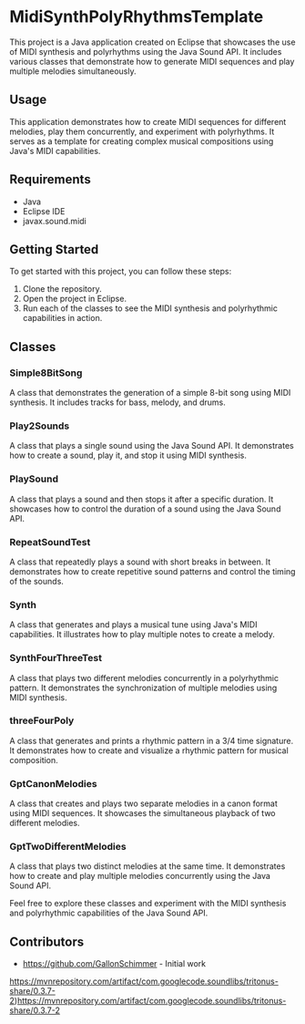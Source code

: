 # MidiSynthPolyRhythmsTemplate

This project is a Java application created on Eclipse that showcases the use of MIDI synthesis and polyrhythms using the Java Sound API. It includes various classes that demonstrate how to generate MIDI sequences and play multiple melodies simultaneously.

## Usage

This application demonstrates how to create MIDI sequences for different melodies, play them concurrently, and experiment with polyrhythms. It serves as a template for creating complex musical compositions using Java's MIDI capabilities.

## Requirements

- Java
- Eclipse IDE
- javax.sound.midi

## Getting Started

To get started with this project, you can follow these steps:

1. Clone the repository.
2. Open the project in Eclipse.
3. Run each of the classes to see the MIDI synthesis and polyrhythmic capabilities in action.

## Classes

### Simple8BitSong

A class that demonstrates the generation of a simple 8-bit song using MIDI synthesis. It includes tracks for bass, melody, and drums.

### Play2Sounds

A class that plays a single sound using the Java Sound API. It demonstrates how to create a sound, play it, and stop it using MIDI synthesis.

### PlaySound

A class that plays a sound and then stops it after a specific duration. It showcases how to control the duration of a sound using the Java Sound API.

### RepeatSoundTest

A class that repeatedly plays a sound with short breaks in between. It demonstrates how to create repetitive sound patterns and control the timing of the sounds.

### Synth

A class that generates and plays a musical tune using Java's MIDI capabilities. It illustrates how to play multiple notes to create a melody.

### SynthFourThreeTest

A class that plays two different melodies concurrently in a polyrhythmic pattern. It demonstrates the synchronization of multiple melodies using MIDI synthesis.

### threeFourPoly

A class that generates and prints a rhythmic pattern in a 3/4 time signature. It demonstrates how to create and visualize a rhythmic pattern for musical composition.

### GptCanonMelodies

A class that creates and plays two separate melodies in a canon format using MIDI sequences. It showcases the simultaneous playback of two different melodies.

### GptTwoDifferentMelodies

A class that plays two distinct melodies at the same time. It demonstrates how to create and play multiple melodies concurrently using the Java Sound API.

Feel free to explore these classes and experiment with the MIDI synthesis and polyrhythmic capabilities of the Java Sound API.

## Contributors

- https://github.com/GallonSchimmer - Initial work

https://mvnrepository.com/artifact/com.googlecode.soundlibs/tritonus-share/0.3.7-2)https://mvnrepository.com/artifact/com.googlecode.soundlibs/tritonus-share/0.3.7-2
